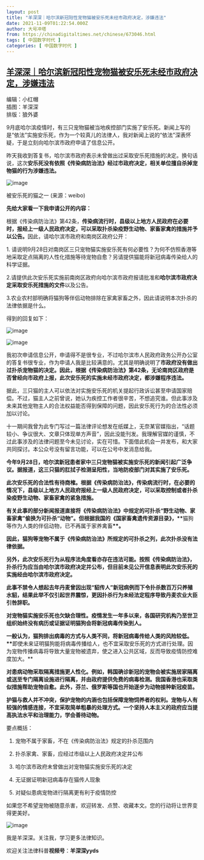 ```yaml
---
layout: post
title: "羊深深｜哈尔滨新冠阳性宠物猫被安乐死未经市政府决定，涉嫌违法"
date: 2021-11-09T01:22:54.000Z
author: 大号冲塔
from: https://chinadigitaltimes.net/chinese/673046.html
tags: [ 中国数字时代 ]
categories: [ 中国数字时代 ]
---
```

<!--1636420974000-->
[羊深深｜哈尔滨新冠阳性宠物猫被安乐死未经市政府决定，涉嫌违法](https://chinadigitaltimes.net/chinese/673046.html)
------

<div>
<p>编辑：小红帽<br />插图：羊深深<br />排版：狼外婆</p><p>9月底哈尔滨疫情时，有三只宠物猫被当地疾控部门实施了安乐死。新闻上写的是“依法”实施安乐死，作为一个较真儿的法律人，我对新闻上说的“依法”深表怀疑，于是立刻向哈尔滨市政府申请了信息公开。</p><p>昨天我收到答复书，哈尔滨市政府表示未曾做出过采取安乐死措施的决定。换句话说，这次<strong>安乐死没有依照《传染病防治法》经过市政府决定，相关单位擅自杀掉宠物猫的行为涉嫌违法。</strong></p><p><img src="https://chinadigitaltimes.net/chinese/files/2021/11/post-673046-6189cd6e87d44.png" alt="image" /></p><div class="ts">被安乐死的猫之一 (来源：weibo)</div><p><strong>先给大家看一下我申请公开的内容：</strong></p><p>根据《传染病防治法》第42条，<strong>传染病流行时，县级以上地方人民政府在必要时，报经上一级人民政府决定，可以采取扑杀染疫野生动物、家畜家禽的措施并予以公告。</strong>因此，请哈尔滨市政府和南岗区政府公开：</p><p>1. 请说明9月28日对南岗区三只宠物猫实施安乐死有何必要性？为何不仿照香港等地采取定点隔离的人性化措施等待宠物自愈？另请提供猫能将新冠病毒传染给人的科学证据。</p><p>2.请提供此次安乐死实施前南岗区政府向哈尔滨市政府报请批准和<strong>哈尔滨市政府决定采取安乐死措施的文件</strong>以及公告。</p><p>3.农业农村部明确将猫狗等伴侣动物排除在家禽家畜之外，因此请说明本次扑杀的法律依据是什么。</p><p>得到的回复如下：</p><p><img src="https://chinadigitaltimes.net/chinese/files/2021/11/post-673046-6189cd6e96a04." alt="image" /></p><p><img src="https://chinadigitaltimes.net/chinese/files/2021/11/post-673046-6189cd6e9f58c." alt="image" /></p><p>我初次申请信息公开，申请得不是很专业，不过哈尔滨市人民政府政务公开办公室的答复书很专业，作为申请人我是比较满意的。尤其是明确说明了<strong>市政府没有做出过扑杀宠物猫的决定。因此，根据《传染病防治法》第42条，无论南岗区政府是否曾经向市政府上报，此次安乐死的实施未经市政府决定，都涉嫌程序违法。</strong></p><p>据此，三只猫的主人可以依法对实施安乐死的机关提起行政诉讼甚至申请国家赔偿。不过，猫主人之前曾说，她认为疾控工作者很辛苦，不想追究谁。但此事涉及未来其他宠物主人的合法权益能否得到保障的问题，因此安乐死行为的合法性必须加以讨论。</p><p>十一期间我曾为此专门写过一篇法律评论想发在纸媒上，无奈某官媒指出，“话题较小、争议很大、文章只体现单方声音”，因此没能刊发。我理解官媒的谨慎，不过此事涉及的法律问题至今未见讨论，实在可惜。下面借此机会一并发布，和大家共同探讨。本公众号没有留言功能，可以在公号中发消息给我。</p><p><strong>今年9月28日，哈尔滨新冠患者家中三只宠物猫被实施安乐死的新闻引起广泛争议。据报道，这三只猫的肛拭子检测呈阳性，当地防疫部门对其实施了安乐死。<br /></strong></p><p><strong>此次安乐死的合法性有待商榷。根据《传染病防治法》，传染病流行时，在必要的情况下，县级以上地方人民政府报经上一级人民政府决定，可以采取控制或者扑杀染疫野生动物、家畜家禽的紧急措施。</strong></p><p><strong>有关此事的部分新闻报道直接将《传染病防治法》中规定的可扑杀“野生动物、家畜家禽”偷换为可扑杀“动物”。但根据我国的《国家畜禽遗传资源目录》，**</strong>猫狗等作为人类的伴侣动物，已不再属于家养禽畜<strong>**。</strong></p><p><strong>因此，猫狗等宠物不属于《传染病防治法》所规定的可扑杀之列，此次扑杀没有法律依据。</strong></p><p><strong>另外，此次安乐死行为从程序法角度看亦存在违法可能。按照《传染病防治法》，扑杀行为应当由哈尔滨市政府决定并公布，但目前未见公开信息表明此次安乐死的实施经由哈尔滨市政府决定。</strong></p><p><strong>此事不禁令人想起去年丹麦曾因出现“貂传人”新冠病例而下令扑杀数百万只养殖水貂，结果此举不仅引起世界震惊，更因扑杀行为未经法定程序导致丹麦农业大臣引咎辞职。</strong></p><p><strong>对宠物猫实施安乐死也欠缺合理性。疫情发生一年多以来，各国研究机构乃至世卫组织始终没有病历或证据证明猫狗会将新冠病毒传染到人。</strong></p><p><strong>一般认为，猫狗排出病毒的方式与人类不同，将新冠病毒传给人类的风险较低。**</strong>即使未来证明猫狗能将病毒传播给人，也不宜采取安乐死的方式进行处理。因为宠物传播病毒将导致大量宠物被遗弃，使之进入公共区域，反而导致疫情防控难度加大。**</p><p><strong>对患病动物采取隔离措施更人性化。例如，韩国确诊新冠的宠物会被实施居家隔离或送至专门隔离设施进行隔离，并由政府提供免费的病毒检测。我国香港也采取类似措施帮助宠物自愈。此外，芬兰、俄罗斯等国也开始逐步为动物接种新冠疫苗。</strong></p><p><strong>护猫与救人并不冲突，保护宠物的内涵也包括保障宠物饲养者的权利。宠物与人有较强的情感连接，不宜采取简单粗暴的处理方式。一个坚持人本主义的政府应当提高执法水平和治理能力，学会善待动物。</strong></p><p>要点概括：</p><ol><li><p>宠物不属于家畜，不在《传染病防治法》规定的扑杀范围内</p></li><li><p>扑杀家禽、家畜，应经过市级以上人民政府决定并公布</p></li><li><p>哈尔滨市政府未曾做出对宠物猫实施安乐死的决定</p></li><li><p>无证据证明新冠病毒存在猫传人现象</p></li><li><p>对疑似患病宠物进行隔离更有利于疫情防控</p></li></ol><p>如果您不希望宠物被随意杀害，欢迎转发、点赞、收藏本文。您的行动将让世界变得更美好。</p><p><img src="https://chinadigitaltimes.net/chinese/files/2021/11/post-673046-6189cd6eaaadd." alt="image" /></p><p>我是羊深深。关注我，学习更多法律知识。</p><p>欢迎关注法律科普<strong>视频号</strong>：<strong>羊深深yyds</strong></p>
</div>
